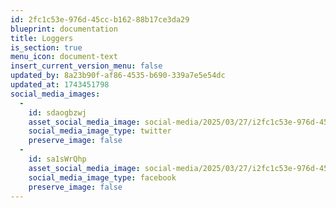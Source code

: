 ```yaml
---
id: 2fc1c53e-976d-45cc-b162-88b17ce3da29
blueprint: documentation
title: Loggers
is_section: true
menu_icon: document-text
insert_current_version_menu: false
updated_by: 8a23b90f-af86-4535-b690-339a7e5e54dc
updated_at: 1743451798
social_media_images:
  -
    id: sdaogbzwj
    asset_social_media_image: social-media/2025/03/27/i2fc1c53e-976d-45cc-b162-88b17ce3da29-twitter.png
    social_media_image_type: twitter
    preserve_image: false
  -
    id: sa1sWrQhp
    asset_social_media_image: social-media/2025/03/27/i2fc1c53e-976d-45cc-b162-88b17ce3da29-facebook.png
    social_media_image_type: facebook
    preserve_image: false
---
```

